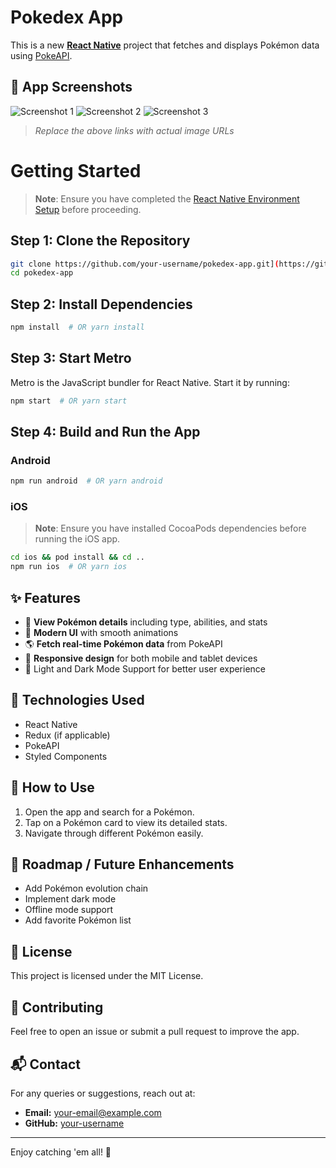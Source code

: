 # Pokedex App

This is a new [**React Native**](https://reactnative.dev) project that fetches and displays Pokémon data using [PokeAPI](https://pokeapi.co).

## 📸 App Screenshots

![Screenshot 1](link-to-screenshot-1)
![Screenshot 2](link-to-screenshot-2)
![Screenshot 3](link-to-screenshot-3)

> *Replace the above links with actual image URLs*

# Getting Started

> **Note**: Ensure you have completed the [React Native Environment Setup](https://reactnative.dev/docs/environment-setup) before proceeding.

## Step 1: Clone the Repository
```sh
git clone https://github.com/your-username/pokedex-app.git](https://github.com/Shuvadeep002/Pokedex.git
cd pokedex-app
```

## Step 2: Install Dependencies
```sh
npm install  # OR yarn install
```

## Step 3: Start Metro
Metro is the JavaScript bundler for React Native. Start it by running:
```sh
npm start  # OR yarn start
```

## Step 4: Build and Run the App

### Android
```sh
npm run android  # OR yarn android
```

### iOS
> **Note**: Ensure you have installed CocoaPods dependencies before running the iOS app.
```sh
cd ios && pod install && cd ..
npm run ios  # OR yarn ios
```

## ✨ Features
- 📜 **View Pokémon details** including type, abilities, and stats
- 🎨 **Modern UI** with smooth animations
- 🌎 **Fetch real-time Pokémon data** from PokeAPI
- 📱 **Responsive design** for both mobile and tablet devices
- 🌙 Light and Dark Mode Support for better user experience

## 🔧 Technologies Used
- React Native
- Redux (if applicable)
- PokeAPI
- Styled Components

## 🚀 How to Use
1. Open the app and search for a Pokémon.
2. Tap on a Pokémon card to view its detailed stats.
3. Navigate through different Pokémon easily.

## 📌 Roadmap / Future Enhancements
- Add Pokémon evolution chain
- Implement dark mode
- Offline mode support
- Add favorite Pokémon list

## 📝 License
This project is licensed under the MIT License.

## 🤝 Contributing
Feel free to open an issue or submit a pull request to improve the app.

## 📬 Contact
For any queries or suggestions, reach out at:
- **Email:** your-email@example.com
- **GitHub:** [your-username](https://github.com/Shuvadeep002/Pokedex)

---
Enjoy catching 'em all! 🎉

